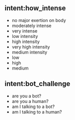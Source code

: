 ## intent:how_intense
- no major exertion on body
- moderately intense
- very intense
- low intensity
- high intensity
- very high intensity
- medium intensity
- low
- high
- medium

## intent:bot_challenge
- are you a bot?
- are you a human?
- am I talking to a bot?
- am I talking to a human?
